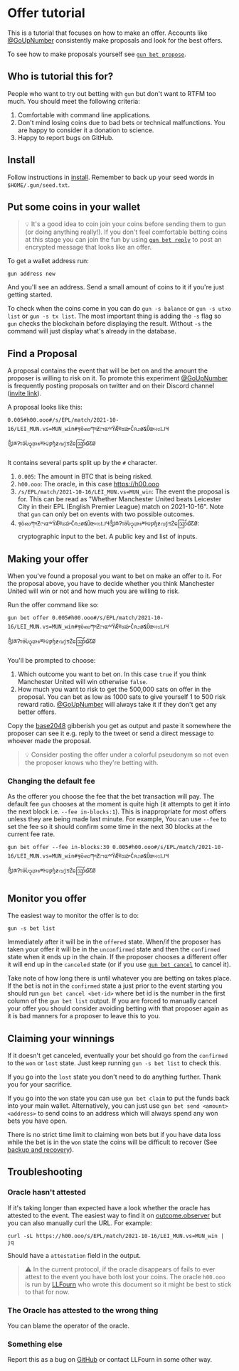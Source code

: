 # Offer tutorial

This is a tutorial that focuses on how to make an offer.
Accounts like [@GoUpNumber] consistently make proposals and look for the best offers.

To see how to make proposals yourself see [`gun bet propose`](./propose.md).

## Who is tutorial this for?

People who want to try out betting with `gun` but don't want to RTFM too much.
You should meet the following criteria:

1. Comfortable with command line applications.
2. Don't mind losing coins due to bad bets or technical malfunctions. You are happy to consider it a donation to science.
3. Happy to report bugs on GitHub.
  
## Install

Follow instructions in [install](../install.md).
Remember to back up your seed words in `$HOME/.gun/seed.txt`.

## Put some coins in your wallet

> 💡 It's a good idea to coin join your coins before sending them to gun (or doing anything really!).
> If you don't feel comfortable betting coins at this stage you can join the fun by using [`gun bet reply`](./reply.md) to post an encrypted message that looks like an offer.

To get a wallet address run:

```
gun address new
```

And you'll see an address.
Send a small amount of coins to it if you're just getting started.

To check when the coins come in you can do `gun -s balance` or `gun -s utxo list` or `gun -s tx list`.
The most important thing is adding the `-s` flag so `gun` checks the blockchain before displaying the result.
Without `-s` the command will just display what's already in the database.

## Find a Proposal

A proposal contains the event that will be bet on and the amount the proposer is willing to risk on it.
To promote this experiment [@GoUpNumber] is frequently posting proposals on twitter and on their Discord channel ([invite link](https://discord.gg/MB27cDJyrR)).

A proposal looks like this:

```
0.005#h00.ooo#/s/EPL/match/2021-10-16/LEI_MUN.vs=MUN_win#ৠöഓཀসƵ୯รແྋŸǢঊಹహĈၐ೨ø໕Ǜœબ೮ǇЧ༃ཆɁঢӛႱ၃ಢͱธྈͰଢƿɧƶവϳॻŹဪ໖ƸØ
```

It contains several parts split up by the `#` character. 

1. `0.005`:  The amount in BTC that is being risked.
2. `h00.ooo`: The oracle, in this case https://h00.ooo
3. `/s/EPL/match/2021-10-16/LEI_MUN.vs=MUN_win`: The event the proposal is for. 
   This can be read as "Whether Manchester United beats Leicester City in their EPL (English Premier League) match on 2021-10-16".
   Note that `gun` can only bet on events with two possible outcomes.
4. `ৠöഓཀসƵ୯รແྋŸǢঊಹహĈၐ೨ø໕Ǜœબ೮ǇЧ༃ཆɁঢӛႱ၃ಢͱธྈͰଢƿɧƶവϳॻŹဪ໖ƸØ`: cryptographic input to the bet. A public key and list of inputs.

## Making your offer

When you've found a proposal you want to bet on make an offer to it.
For the proposal above, you have to decide whether you think Manchester United will win or not and how much you are willing to risk.

Run the offer command like so:

```
gun bet offer 0.005#h00.ooo#/s/EPL/match/2021-10-16/LEI_MUN.vs=MUN_win#ৠöഓཀসƵ୯รແྋŸǢঊಹహĈၐ೨ø໕Ǜœબ೮ǇЧ༃ཆɁঢӛႱ၃ಢͱธྈͰଢƿɧƶവϳॻŹဪ໖ƸØ
```

You'll be prompted to choose:

1. Which outcome you want to bet on. In this case `true` if you think Manchester United will win otherwise `false`.
2. How much you want to risk to get the 500,000 sats on offer in the proposal.
   You can bet as low as 1000 sats to give yourself 1 to 500 risk reward ratio. 
   [@GoUpNumber] will always take it if they don't get any better offers.

Copy the [base2048] gibberish you get as output and paste it somewhere the proposer can see it e.g. reply to the tweet or send a direct message to whoever made the proposal.

> 💡 Consider posting the offer under a colorful pseudonym so not even the proposer knows who they're betting with.

### Changing the default fee

As the offerer you choose the fee that the bet transaction will pay.
The default fee `gun` chooses at the moment is quite high (it attempts to get it into the next block i.e. `--fee in-blocks:1`).
This is inappropriate for most offers unless they are being made last minute.
For example, You can use `--fee` to set the fee so it should confirm some time in the next 30 blocks at the current fee rate.

```
gun bet offer --fee in-blocks:30 0.005#h00.ooo#/s/EPL/match/2021-10-16/LEI_MUN.vs=MUN_win#ৠöഓཀসƵ୯รແྋŸǢঊಹహĈၐ೨ø໕Ǜœબ೮ǇЧ༃ཆɁঢӛႱ၃ಢͱธྈͰଢƿɧƶവϳॻŹဪ໖ƸØ
```

## Monitor you offer

The easiest way to monitor the offer is to do:

```
gun -s bet list
```

Immediately after it will be in the `offered` state.
When/if the proposer has taken your offer it will be in the `unconfirmed` state and then the `confirmed` state when it ends up in the chain.
If the proposer chooses a different offer it will end up in the `canceled` state (or if you use [`gun bet cancel`](./cancel.md) to cancel it).

Take note of how long there is until whatever you are betting on takes place.
If the bet is not in the `confirmed` state a just prior to the event starting you should run `gun bet cancel <bet-id>` where bet id is the number in the first column of the `gun bet list` output.
If you are forced to manually cancel your offer you should consider avoiding betting with that proposer again as it is bad manners for a proposer to leave this to you.

## Claiming your winnings

If it doesn't get canceled, eventually your bet should go from the `confirmed` to the `won` or `lost` state.
Just keep running `gun -s bet list` to check this.

If you go into the `lost` state you don't need to do anything further.
Thank you for your sacrifice.

If you go into the `won` state you can use `gun bet claim` to put the funds back into your main wallet.
Alternatively, you can just use `gun bet send <amount> <address>` to send coins to an address which will always spend any won bets you have open.

There is no strict time limit to claiming won bets but if you have data loss while the bet is in the `won` state the coins will be difficult to recover (See [backup and recovery](../backup-and-recovery.md)).

## Troubleshooting 

### Oracle hasn't attested


If it's taking longer than expected have a look whether the oracle has attested to the event.
The easiest way to find it on [outcome.observer] but you can also manually curl the URL. For example:

```
curl -sL https://h00.ooo/s/EPL/match/2021-10-16/LEI_MUN.vs=MUN_win | jq
```

Should have a `attestation` field in the output.

> ⚠️ In the current protocol, if the oracle disappears of fails to ever attest to the event you have both lost your coins.
> The oracle `h00.ooo` is run by [LLFourn](https://github.com/LLFourn) who wrote this document so it might be best to stick to that for now.


### The Oracle has attested to the wrong thing

You can blame the operator of the oracle.

### Something else

Report this as a bug on [GitHub](https://github.com/LLFourn/gun) or contact LLFourn in some other way.

[@GoUpNumber]: https://twitter.com/GoUpNumber
[base2048]: https://docs.rs/base2048
[outcome.observer]: https://outcome.observer
